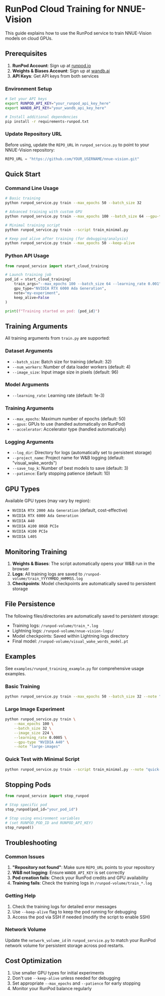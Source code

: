 # RunPod Cloud Training for NNUE-Vision

This guide explains how to use the RunPod service to train NNUE-Vision models on cloud GPUs.

## Prerequisites

1. **RunPod Account**: Sign up at [runpod.io](https://runpod.io)
2. **Weights & Biases Account**: Sign up at [wandb.ai](https://wandb.ai)
3. **API Keys**: Get API keys from both services

### Environment Setup

```bash
# Set your API keys
export RUNPOD_API_KEY="your_runpod_api_key_here"
export WANDB_API_KEY="your_wandb_api_key_here"

# Install additional dependencies
pip install -r requirements-runpod.txt
```

### Update Repository URL

Before using, update the `REPO_URL` in `runpod_service.py` to point to your NNUE-Vision repository:

```python
REPO_URL = "https://github.com/YOUR_USERNAME/nnue-vision.git"
```

## Quick Start

### Command Line Usage

```bash
# Basic training
python runpod_service.py train --max_epochs 50 --batch_size 32

# Advanced training with custom GPU
python runpod_service.py train --max_epochs 100 --batch_size 64 --gpu-type "NVIDIA A40" --note "experiment-1"

# Minimal training script
python runpod_service.py train --script train_minimal.py

# Keep pod alive after training (for debugging/analysis)
python runpod_service.py train --max_epochs 50 --keep-alive
```

### Python API Usage

```python
from runpod_service import start_cloud_training

# Launch training job
pod_id = start_cloud_training(
    train_args="--max_epochs 100 --batch_size 64 --learning_rate 0.001",
    gpu_type="NVIDIA RTX 6000 Ada Generation",
    note="my-experiment",
    keep_alive=False
)

print(f"Training started on pod: {pod_id}")
```

## Training Arguments

All training arguments from `train.py` are supported:

### Dataset Arguments
- `--batch_size`: Batch size for training (default: 32)
- `--num_workers`: Number of data loader workers (default: 4)
- `--image_size`: Input image size in pixels (default: 96)

### Model Arguments
- `--learning_rate`: Learning rate (default: 1e-3)

### Training Arguments
- `--max_epochs`: Maximum number of epochs (default: 50)
- `--gpus`: GPUs to use (handled automatically on RunPod)
- `--accelerator`: Accelerator type (handled automatically)

### Logging Arguments
- `--log_dir`: Directory for logs (automatically set to persistent storage)
- `--project_name`: Project name for W&B logging (default: "visual_wake_words")
- `--save_top_k`: Number of best models to save (default: 3)
- `--patience`: Early stopping patience (default: 10)

## GPU Types

Available GPU types (may vary by region):
- `NVIDIA RTX 2000 Ada Generation` (default, cost-effective)
- `NVIDIA RTX 6000 Ada Generation`
- `NVIDIA A40`
- `NVIDIA A100 80GB PCIe`
- `NVIDIA H100 PCIe`
- `NVIDIA L40S`

## Monitoring Training

1. **Weights & Biases**: The script automatically opens your W&B run in the browser
2. **Logs**: All training logs are saved to `/runpod-volume/train_YYYYMMDD_HHMMSS.log`
3. **Checkpoints**: Model checkpoints are automatically saved to persistent storage

## File Persistence

The following files/directories are automatically saved to persistent storage:
- Training logs: `/runpod-volume/train_*.log`
- Lightning logs: `/runpod-volume/nnue-vision-logs/`
- Model checkpoints: Saved within Lightning logs directory
- Final model: `/runpod-volume/visual_wake_words_model.pt`

## Examples

See `examples/runpod_training_example.py` for comprehensive usage examples.

### Basic Training
```bash
python runpod_service.py train --max_epochs 50 --batch_size 32 --note "baseline-run"
```

### Large Image Experiment
```bash
python runpod_service.py train \
    --max_epochs 100 \
    --batch_size 32 \
    --image_size 224 \
    --learning_rate 0.0005 \
    --gpu-type "NVIDIA A40" \
    --note "large-images"
```

### Quick Test with Minimal Script
```bash
python runpod_service.py train --script train_minimal.py --note "quick-test"
```

## Stopping Pods

```python
from runpod_service import stop_runpod

# Stop specific pod
stop_runpod(pod_id="your_pod_id")

# Stop using environment variables
# (set RUNPOD_POD_ID and RUNPOD_API_KEY)
stop_runpod()
```

## Troubleshooting

### Common Issues

1. **"Repository not found"**: Make sure `REPO_URL` points to your repository
2. **W&B not logging**: Ensure `WANDB_API_KEY` is set correctly
3. **Pod creation fails**: Check your RunPod credits and GPU availability
4. **Training fails**: Check the training logs in `/runpod-volume/train_*.log`

### Getting Help

1. Check the training logs for detailed error messages
2. Use `--keep-alive` flag to keep the pod running for debugging
3. Access the pod via SSH if needed (modify the script to enable SSH)

### Network Volume

Update the `network_volume_id` in `runpod_service.py` to match your RunPod network volume for persistent storage across pod restarts.

## Cost Optimization

1. Use smaller GPU types for initial experiments
2. Don't use `--keep-alive` unless needed for debugging
3. Set appropriate `--max_epochs` and `--patience` for early stopping
4. Monitor your RunPod balance regularly 